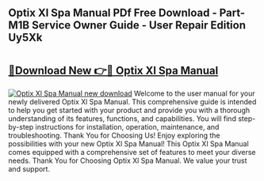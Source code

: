 ## Optix Xl Spa Manual PDf Free Download - Part-M1B Service Owner Guide - User Repair Edition Uy5Xk

# <h2><a href="http://cf21812.oget.top/?id=Optix+Xl+Spa+Manual">🔗Download New 👉🔴 Optix Xl Spa Manual</a></h2>

[![Optix Xl Spa Manual new download](https://i.imgur.com/5g1atiW.png)](http://cf21812.oget.top/?id=Optix+Xl+Spa+Manual)
Welcome to the user manual for your newly delivered Optix Xl Spa Manual. This comprehensive guide is intended to help you get started with your product and provide you with a thorough understanding of its features, functions, and capabilities. You will find step-by-step instructions for installation, operation, maintenance, and troubleshooting. Thank You for Choosing Us! Enjoy exploring the possibilities with your new Optix Xl Spa Manual! This Optix Xl Spa Manual comes equipped with a comprehensive set of features to meet your diverse needs. Thank You for Choosing Optix Xl Spa Manual. We value your trust and support.
